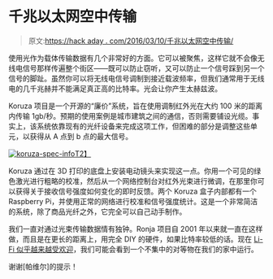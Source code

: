 # 千兆以太网空中传输

> 原文:[https://hack aday . com/2016/03/10/千兆以太网空中传输/](https://hackaday.com/2016/03/10/gigabit-ethernet-through-the-air/)

使用光作为载体传输数据有几个非常好的方面。它可以被聚焦，这样它就不会像无线电信号那样传遍整个街区——既可以防止窃听，又可以防止一个信号踩到另一个信号的脚趾。虽然你可以将无线电信号调制到接近载波频率，但我们通常用于无线电的几千兆赫并不能满足真正高的比特率。光会让你产生太赫兹波。

Koruza 项目是一个开源的“廉价”系统，旨在使用调制红外光在大约 100 米的距离内传输 1gb/秒。预期的使用案例是城市建筑之间的通信，否则需要铺设光缆。事实上，该系统依靠现有的光纤设备来完成这项工作，但困难的部分是调整这些单元，以获得从 A 点到 b 点的最大信号。

[![koruza-spec-info](../Images/4a5348de9ad89b62fd7c6d049ec14bb3.png)T2】](https://hackaday.com/wp-content/uploads/2016/03/koruza-spec-info.png)

Koruza 通过在 3D 打印的底盘上安装电动镜头来实现这一点。你用一个可见的绿色激光进行粗略的校准，然后从一个网络控制台对红外光束进行微调，在那里你可以获得关于接收信号强度如何变化的即时反馈。两个 Koruza 盒子内部都有一个 Raspberry Pi，并使用正常的网络进行校准和信号强度统计。这是一个非常简洁的系统，除了商品光纤之外，它完全可以自己动手制作。

我们一直对通过光束传输数据情有独钟。Ronja 项目自 2001 年以来就一直在这样做，而且是在更长的距离上，用完全 DIY 的硬件，如果比特率较低的话。现在 [Li-Fi 似乎越来越受欢迎](http://hackaday.com/2015/12/11/hackaday-explains-li-fi-visible-light-communications/)，我们可能会看到一个不集中的对等物在我们的家中运行。

谢谢[帕维尔]的提示！